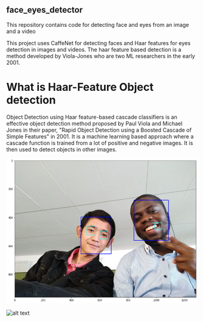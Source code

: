 ## face_eyes_detector
This repository contains code for detecting face and eyes from an image and a video



This project uses CaffeNet for detecting faces and Haar features for eyes detection in images and videos. The haar feature based detection is a method developed by Viola-Jones who are two ML researchers in the early 2001.

# What is Haar-Feature Object detection

Object Detection using Haar feature-based cascade classifiers is an effective object detection method proposed by Paul Viola and Michael Jones in their paper, "Rapid Object Detection using a Boosted Cascade of Simple Features" in 2001. It is a machine learning based approach where a cascade function is trained from a lot of positive and negative images. It is then used to detect objects in other images.

![alt text](https://github.com/jimohafeezco/face_eyes_detector/blob/master/media/face.png)

![alt text](https://github.com/jimohafeezco/face_eyes_detector/blob/master/media/face_and_eyes_detector.gif)

